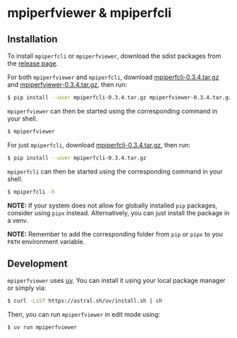 # mpiperfviewer & mpiperfcli

## Installation

To install `mpiperfcli` or `mpiperfviewer`, download the sdist packages from the [release page](https://github.com/BjarneHa/mpiperfviewer/releases).

For both `mpiperfviewer` and `mpiperfcli`, download [mpiperfcli-0.3.4.tar.gz](https://github.com/BjarneHa/mpiperfviewer/releases/download/0.3.4/mpiperfcli-0.3.4.tar.gz) and [mpiperfviewer-0.3.4.tar.gz](https://github.com/BjarneHa/mpiperfviewer/releases/download/0.3.4/mpiperfviewer-0.3.4.tar.gz), then run:
```bash
$ pip install --user mpiperfcli-0.3.4.tar.gz mpiperfviewer-0.3.4.tar.gz
```

`mpiperfviewer` can then be started using the corresponding command in your shell.
```bash
$ mpiperfviewer
```

For just `mpiperfcli`, download [mpiperfcli-0.3.4.tar.gz](https://github.com/BjarneHa/mpiperfviewer/releases/download/0.3.4/mpiperfcli-0.3.4.tar.gz), then run:
```bash
$ pip install --user mpiperfcli-0.3.4.tar.gz
```

`mpiperfcli` can then be started using the corresponding command in your shell.
```bash
$ mpiperfcli -h
```

**NOTE:** If your system does not allow for globally installed `pip` packages, consider using `pipx` instead. Alternatively, you can just install the package in a venv.

**NOTE:** Remember to add the corresponding folder from `pip` or `pipx` to you `PATH` environment variable.

## Development

`mpiperfviewer` uses [uv](https://docs.astral.sh/uv/getting-started/installation/).
You can install it using your local package manager or simply via:
```bash
$ curl -LsSf https://astral.sh/uv/install.sh | sh
```

Then, you can run `mpiperfviewer` in edit mode using:
```bash
$ uv run mpiperfviewer
```
